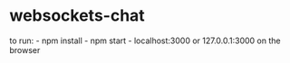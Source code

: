 # websockets-chat

to run:
    - npm install
    - npm start
    - localhost:3000 or 127.0.0.1:3000 on the browser
